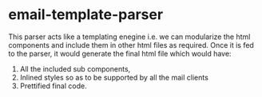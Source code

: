 # email-template-parser
This parser acts like a templating enegine i.e. we can modularize the html components and include them in other html files as required. Once it is fed to the parser, it would generate the final html file which would have:
1. All the included sub components,
2. Inlined styles so as to be supported by all the mail clients
3. Prettified final code.
